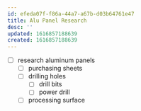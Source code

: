 ```yaml
---
id: efeda07f-f86a-44a7-a67b-d03b64761e47
title: Alu Panel Research
desc: ''
updated: 1616857188639
created: 1616857188639
---
```


- [ ] research aluminum panels
    - [ ] purchasing sheets
    - [ ] drilling holes
        - [ ] drill bits
        - [ ] power drill
    - [ ] processing surface

